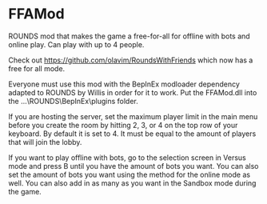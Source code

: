 # FFAMod
ROUNDS mod that makes the game a free-for-all for offline with bots and online play. Can play with up to 4 people.

Check out https://github.com/olavim/RoundsWithFriends which now has a free for all mode.

Everyone must use this mod with the BepInEx modloader dependency adapted to ROUNDS by Willis in order for it to work.
Put the FFAMod.dll into the ...\ROUNDS\BepInEx\plugins folder.

If you are hosting the server, set the maximum player limit in the main menu before you create the room by hitting 2, 3, or 4 on the top row of your keyboard. By default it is set to 4. It must be equal to the amount of players that will join the lobby.

If you want to play offline with bots, go to the selection screen in Versus mode and press B until you have the amount of bots you want. You can also set the amount of bots you want using the method for the online mode as well. You can also add in as many as you want in the Sandbox mode during the game.
